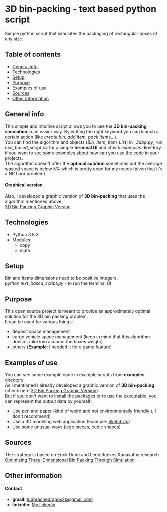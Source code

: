 # 3D bin-packing - text based python script
Simple python script that simulates the packaging of rectangular boxes of any size.
## Table of contents
* [General info](#general-info)
* [Technologies](#technologies)
* [Setup](#setup)
* [Purpose](#purpose)
* [Examples of use](#examples-of-use)
* [Sources](#sources)
* [Other information](#other-information)
## General info
This simple and intuitive script allows you to use the **3D bin-packing simulation** in an easier way.
By writing the right keyword you can launch a certain action (like _create bin, add item, pack items_,..).
<br />
You can find the algorithm and objects (_Bin, Item, Item_List_) in __3dbp.py_, 
run _text_based_script.py_ for a simple **terminal UI** and 
check _examples_ directory if you want to see some examples about how can you use the code in your projects.
<br />
The algorithm doesn't offer the **optimal solution** sometimes but the average wasted space is below 5% which is pretty good for my needs (given that it's a NP hard problem).
#### Graphical version
Also, I developed a graphic version of **3D bin-packing** that uses the algorithm mentioned above.
<br />
[3D Bin Packing Graphic Version](https://github.com/DragosCosmin2000/3D-Bin-Packing-Python-Application)
## Technologies
* Python 3.8.3
* Modules:
    - copy
    - math
## Setup
Bin and Items dimensions need to be positive integers.
<br />
_python text_based_script.py_ - to run the terminal UI
## Purpose
This open source project is meant to provide an approximately optimal solution for the 3D bin packing problem.
<br />
It can be used for various things:
- deposit space management
- cargo vehicle space management (keep in mind that this algorithm doesn't take into account the boxes weight)
- others (**Example**: I needed it for a game feature)
## Examples of use
You can see some example code in example scripts from **examples** directory.
<br />
As I mentioned I already developed a graphic version of **3D bin-packing** (check here [3D Bin Packing Graphic Version](https://github.com/DragosCosmin2000/3D-Bin-Packing-Graphic-Version)).
<br />
But if you don't want to install the packages or to use the executable, you can represent the output data by yourself:
- Use pen and paper (kind of weird and not environmentally friendly:), I don't recommend)
- Use a 3D modeling web application (Example: [SketchUp](https://app.sketchup.com/app))
- Use some unusual ways (lego pieces, cubic shapes)
## Sources
The strategy is based on Erick Dube and Leon Reeves Kanavathy research [Optimizing Three-Dimensional Bin Packing Through Simulation](https://www.researchgate.net/publication/228974015_Optimizing_Three-Dimensional_Bin_Packing_Through_Simulation)
## Other information
#### Contact
* **gmail**: tudorachedragos2k@gmail.com
* **linkedin**: [My linkedin](https://www.linkedin.com/in/dragos-tudorache-8b15131b5/)
